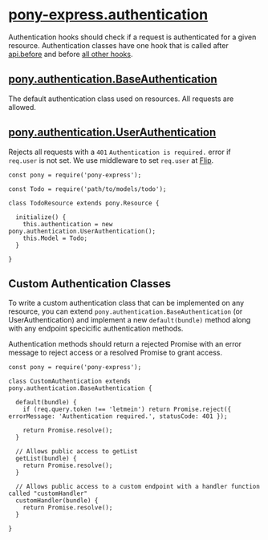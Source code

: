 # [pony-express.authentication](../src/authentication)

Authentication hooks should check if a request is authenticated for a given resource. Authentication classes have one hook that is called after [api.before](./api.md#methods) and before [all other hooks](./resources.md#request-pipeline).

## [pony.authentication.BaseAuthentication](../src/authentication/base.js)

The default authentication class used on resources. All requests are allowed.

## [pony.authentication.UserAuthentication](../src/authentication/user.js)

Rejects all requests with a `401` `Authentication is required.` error if `req.user` is not set. We use middleware to set `req.user` at [Flip](https://flip.lease).

```
const pony = require('pony-express');

const Todo = require('path/to/models/todo');

class TodoResource extends pony.Resource {
  
  initialize() {
    this.authentication = new pony.authentication.UserAuthentication();
    this.Model = Todo;
  }

}
```

## Custom Authentication Classes

To write a custom authentication class that can be implemented on any resource, you can extend `pony.authentication.BaseAuthentication` (or UserAuthentication) and implement a new `default(bundle)` method along with any endpoint specicific authentication methods.

Authentication methods should return a rejected Promise with an error message to reject access or a resolved Promise to grant access.

```
const pony = require('pony-express');

class CustomAuthentication extends pony.authentication.BaseAuthentication {
  
  default(bundle) {
    if (req.query.token !== 'letmein') return Promise.reject({ errorMessage: 'Authentication required.', statusCode: 401 });

    return Promise.resolve();
  }

  // Allows public access to getList
  getList(bundle) {
    return Promise.resolve();
  }
  
  // Allows public access to a custom endpoint with a handler function called "customHandler"
  customHandler(bundle) {
    return Promise.resolve();
  }

}

```